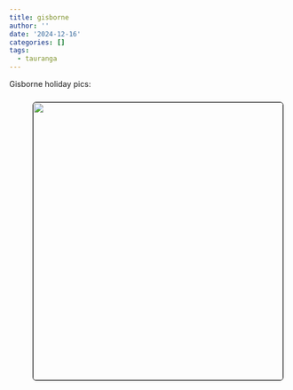 ```yaml
---
title: gisborne
author: ''
date: '2024-12-16'
categories: []
tags:
  - tauranga
---
```


<link rel="stylesheet" href="styles.css" />


<body>

<p>

Gisborne holiday pics:

</p>

<center>
<img style="float: right; margin: 10px 10px 15px 15px;border-radius: 6px;border: 1.0px solid black;" src="images/images/gisborne.jpg" width="450" height="500"/>
</center>

</body>
</head>
</html>



